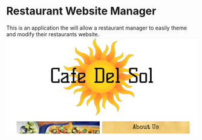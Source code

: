 # Restaurant Website Manager
This is an application the will allow a restaurant manager to easily theme and modify their restaurants website.
![home](client/public/images/cafeProject.PNG?raw=true "home page")
